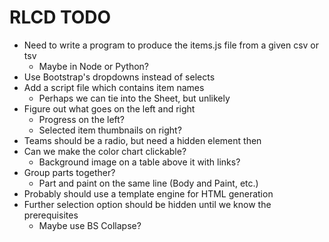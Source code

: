 # RLCD TODO

* Need to write a program to produce the items.js file from a given csv or tsv
  * Maybe in Node or Python?
* Use Bootstrap's dropdowns instead of selects
* Add a script file which contains item names
  * Perhaps we can tie into the Sheet, but unlikely
* Figure out what goes on the left and right
  * Progress on the left?
  * Selected item thumbnails on right?
* Teams should be a radio, but need a hidden element then
* Can we make the color chart clickable?
  * Background image on a table above it with links?
* Group parts together?
  * Part and paint on the same line (Body and Paint, etc.)
* Probably should use a template engine for HTML generation
* Further selection option should be hidden until we know the prerequisites
  * Maybe use BS Collapse?
